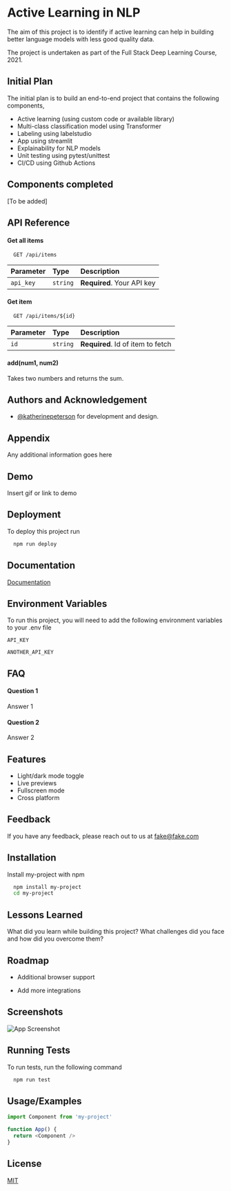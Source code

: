 
# Active Learning in NLP

The aim of this project is to identify if active learning can help in building better language models with less good quality data.

The project is undertaken as part of the Full Stack Deep Learning Course, 2021. 

## Initial Plan
The initial plan is to build an end-to-end project that contains the following components,

- Active learning (using custom code or available library)
- Multi-class classification model using Transformer
- Labeling using labelstudio
- App using streamlit
- Explainability for NLP models
- Unit testing using pytest/unittest
- CI/CD using Github Actions

## Components completed
[To be added]
## API Reference

#### Get all items

```http
  GET /api/items
```

| Parameter | Type     | Description                |
| :-------- | :------- | :------------------------- |
| `api_key` | `string` | **Required**. Your API key |

#### Get item

```http
  GET /api/items/${id}
```

| Parameter | Type     | Description                       |
| :-------- | :------- | :-------------------------------- |
| `id`      | `string` | **Required**. Id of item to fetch |

#### add(num1, num2)

Takes two numbers and returns the sum.

  
## Authors and Acknowledgement

- [@katherinepeterson](https://www.github.com/katherinepeterson) for development and design.

  
## Appendix

Any additional information goes here

  
## Demo

Insert gif or link to demo

  
## Deployment

To deploy this project run

```bash
  npm run deploy
```

  
## Documentation

[Documentation](https://linktodocumentation)

  
## Environment Variables

To run this project, you will need to add the following environment variables to your .env file

`API_KEY`

`ANOTHER_API_KEY`

  
## FAQ

#### Question 1

Answer 1

#### Question 2

Answer 2

  
## Features

- Light/dark mode toggle
- Live previews
- Fullscreen mode
- Cross platform

  
## Feedback

If you have any feedback, please reach out to us at fake@fake.com

  
## Installation 

Install my-project with npm

```bash 
  npm install my-project
  cd my-project
```
    
## Lessons Learned

What did you learn while building this project? What challenges did you face and how did you overcome them?

  
## Roadmap

- Additional browser support

- Add more integrations

  
## Screenshots

![App Screenshot](https://via.placeholder.com/468x300?text=App+Screenshot+Here)

  
## Running Tests

To run tests, run the following command

```bash
  npm run test
```

  
## Usage/Examples

```javascript
import Component from 'my-project'

function App() {
  return <Component />
}
```

  
## License

[MIT](https://choosealicense.com/licenses/mit/)

  
